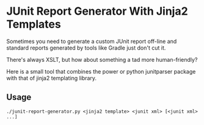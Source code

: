 # JUnit Report Generator With Jinja2 Templates

Sometimes you need to generate a custom JUnit report
off-line and standard reports generated by tools like
Gradle just don't cut it.

There's always XSLT, but how about something a tad
more human-friendly?

Here is a small tool that combines the power or python
junitparser package with that of jinja2 templating library.

## Usage

    ./junit-report-generator.py <jinja2 template> <junit xml> [<junit xml> ...]
